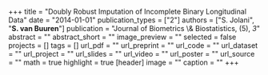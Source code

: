 +++
title = "Doubly Robust Imputation of Incomplete Binary Longitudinal Data"
date = "2014-01-01"
publication_types = ["2"]
authors = ["S. Jolani", "**S. van Buuren**"]
publication = "Journal of Biometrics \\& Biostatistics, (5), _3_"
abstract = ""
abstract_short = ""
image_preview = ""
selected = false
projects = []
tags = []
url_pdf = ""
url_preprint = ""
url_code = ""
url_dataset = ""
url_project = ""
url_slides = ""
url_video = ""
url_poster = ""
url_source = ""
math = true
highlight = true
[header]
image = ""
caption = ""
+++
